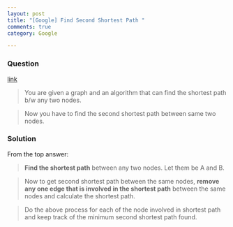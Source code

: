 ```yaml
---
layout: post
title: "[Google] Find Second Shortest Path "
comments: true
category: Google

---
```


### Question 

[link](http://www.careercup.com/question?id=16922663)

> You are given a graph and an algorithm that can find the shortest path b/w any two nodes. 

> Now you have to find the second shortest path between same two nodes. 

### Solution

From the top answer: 

> __Find the shortest path__ between any two nodes. Let them be A and B. 

> Now to get second shortest path between the same nodes, __remove any one edge that is involved in the shortest path__ between the same nodes and calculate the shortest path. 

> Do the above process for each of the node involved in shortest path and keep track of the minimum second shortest path found.
